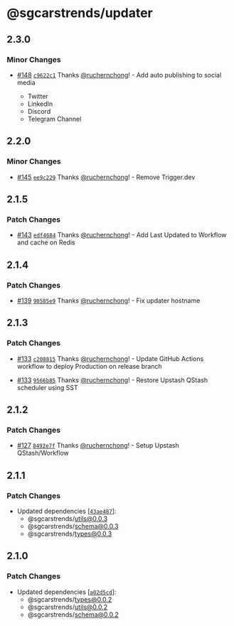 # @sgcarstrends/updater

## 2.3.0

### Minor Changes

- [#148](https://github.com/sgcarstrends/backend/pull/148) [`c9622c1`](https://github.com/sgcarstrends/backend/commit/c9622c1bbe492c68d3d4ef4e878c6f2e2bb9e176) Thanks [@ruchernchong](https://github.com/ruchernchong)! - Add auto publishing to social media

  - Twitter
  - LinkedIn
  - Discord
  - Telegram Channel

## 2.2.0

### Minor Changes

- [#145](https://github.com/sgcarstrends/backend/pull/145) [`ee9c229`](https://github.com/sgcarstrends/backend/commit/ee9c229afe8724ea7d7413bc075aeb54937f616a) Thanks [@ruchernchong](https://github.com/ruchernchong)! - Remove Trigger.dev

## 2.1.5

### Patch Changes

- [#143](https://github.com/sgcarstrends/backend/pull/143) [`edf4684`](https://github.com/sgcarstrends/backend/commit/edf4684a6518a09b7ac66139ae47f64d28a6bf38) Thanks [@ruchernchong](https://github.com/ruchernchong)! - Add Last Updated to Workflow and cache on Redis

## 2.1.4

### Patch Changes

- [#139](https://github.com/sgcarstrends/backend/pull/139) [`90585e9`](https://github.com/sgcarstrends/backend/commit/90585e96ccd110fda778ab7ef326530170039293) Thanks [@ruchernchong](https://github.com/ruchernchong)! - Fix updater hostname

## 2.1.3

### Patch Changes

- [#133](https://github.com/sgcarstrends/backend/pull/133) [`c208815`](https://github.com/sgcarstrends/backend/commit/c2088153742a099600a23e1764733c4f8225d1a9) Thanks [@ruchernchong](https://github.com/ruchernchong)! - Update GitHub Actions workflow to deploy Production on release branch

- [#133](https://github.com/sgcarstrends/backend/pull/133) [`9566b85`](https://github.com/sgcarstrends/backend/commit/9566b8527227751c97c75c8308c4a4a892366a64) Thanks [@ruchernchong](https://github.com/ruchernchong)! - Restore Upstash QStash scheduler using SST

## 2.1.2

### Patch Changes

- [#127](https://github.com/sgcarstrends/backend/pull/127) [`8492e7f`](https://github.com/sgcarstrends/backend/commit/8492e7f45cbb1e79ee122e2031674eb48820b8f3) Thanks [@ruchernchong](https://github.com/ruchernchong)! - Setup Upstash QStash/Workflow

## 2.1.1

### Patch Changes

- Updated dependencies [[`43ae487`](https://github.com/sgcarstrends/backend/commit/43ae4875699821fd1fc5b7001d7e36f6b9e25da2)]:
  - @sgcarstrends/utils@0.0.3
  - @sgcarstrends/schema@0.0.3
  - @sgcarstrends/types@0.0.3

## 2.1.0

### Patch Changes

- Updated dependencies [[`a02d5cd`](https://github.com/sgcarstrends/backend/commit/a02d5cda9d1fa4788413921848be2dd3146e2dfa)]:
  - @sgcarstrends/types@0.0.2
  - @sgcarstrends/utils@0.0.2
  - @sgcarstrends/schema@0.0.2
